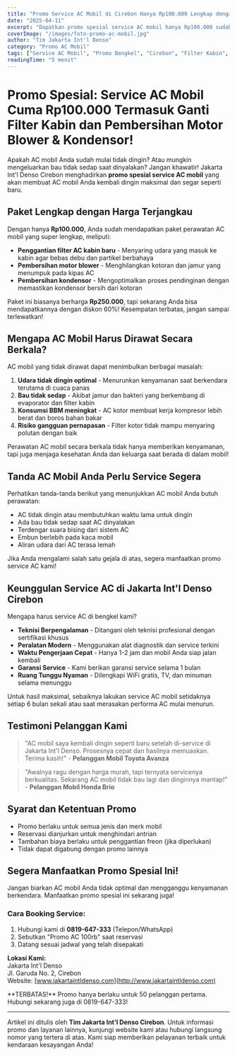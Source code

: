 ```yaml
---
title: "Promo Service AC Mobil di Cirebon Hanya Rp100.000 Lengkap dengan Ganti Filter Kabin dan Maintenance"
date: "2025-04-11"
excerpt: "Dapatkan promo spesial service AC mobil hanya Rp100.000 sudah termasuk penggantian filter kabin, pembersihan motor blower dan kondensor. Kenyamanan berkendara dengan AC sejuk kembali dalam genggaman Anda!"
coverImage: "/images/foto-promo-ac-mobil.jpg"
author: "Tim Jakarta Int'l Denso"
category: "Promo AC Mobil"
tags: ["Service AC Mobil", "Promo Bengkel", "Cirebon", "Filter Kabin", "Jakarta Int'l Denso"]
readingTime: "5 menit"
---
```


# Promo Spesial: Service AC Mobil Cuma Rp100.000 Termasuk Ganti Filter Kabin dan Pembersihan Motor Blower & Kondensor!

Apakah AC mobil Anda sudah mulai tidak dingin? Atau mungkin mengeluarkan bau tidak sedap saat dinyalakan? Jangan khawatir! Jakarta Int'l Denso Cirebon menghadirkan **promo spesial service AC mobil** yang akan membuat AC mobil Anda kembali dingin maksimal dan segar seperti baru.

## Paket Lengkap dengan Harga Terjangkau

Dengan hanya **Rp100.000**, Anda sudah mendapatkan paket perawatan AC mobil yang super lengkap, meliputi:

- **Penggantian filter AC kabin baru** - Menyaring udara yang masuk ke kabin agar bebas debu dan partikel berbahaya
- **Pembersihan motor blower** - Menghilangkan kotoran dan jamur yang menumpuk pada kipas AC
- **Pembersihan kondensor** - Mengoptimalkan proses pendinginan dengan memastikan kondensor bersih dari kotoran

Paket ini biasanya berharga **Rp250.000**, tapi sekarang Anda bisa mendapatkannya dengan diskon 60%! Kesempatan terbatas, jangan sampai terlewatkan!

## Mengapa AC Mobil Harus Dirawat Secara Berkala?

AC mobil yang tidak dirawat dapat menimbulkan berbagai masalah:

1. **Udara tidak dingin optimal** - Menurunkan kenyamanan saat berkendara terutama di cuaca panas
2. **Bau tidak sedap** - Akibat jamur dan bakteri yang berkembang di evaporator dan filter kabin
3. **Konsumsi BBM meningkat** - AC kotor membuat kerja kompresor lebih berat dan boros bahan bakar
4. **Risiko gangguan pernapasan** - Filter kotor tidak mampu menyaring polutan dengan baik

<Highlight>
Perawatan AC mobil secara berkala tidak hanya memberikan kenyamanan, tapi juga menjaga kesehatan Anda dan keluarga saat berada di dalam mobil!
</Highlight>

## Tanda AC Mobil Anda Perlu Service Segera

Perhatikan tanda-tanda berikut yang menunjukkan AC mobil Anda butuh perawatan:

- AC tidak dingin atau membutuhkan waktu lama untuk dingin
- Ada bau tidak sedap saat AC dinyalakan
- Terdengar suara bising dari sistem AC
- Embun berlebih pada kaca mobil
- Aliran udara dari AC terasa lemah

Jika Anda mengalami salah satu gejala di atas, segera manfaatkan promo service AC kami!

## Keunggulan Service AC di Jakarta Int'l Denso Cirebon

Mengapa harus service AC di bengkel kami?

- **Teknisi Berpengalaman** - Ditangani oleh teknisi profesional dengan sertifikasi khusus
- **Peralatan Modern** - Menggunakan alat diagnostik dan service terkini
- **Waktu Pengerjaan Cepat** - Hanya 1-2 jam dan mobil Anda siap jalan kembali
- **Garansi Service** - Kami berikan garansi service selama 1 bulan
- **Ruang Tunggu Nyaman** - Dilengkapi WiFi gratis, TV, dan minuman selama menunggu

<Tip>
Untuk hasil maksimal, sebaiknya lakukan service AC mobil setidaknya setiap 6 bulan sekali atau saat merasakan performa AC mulai menurun.
</Tip>

## Testimoni Pelanggan Kami

> "AC mobil saya kembali dingin seperti baru setelah di-service di Jakarta Int'l Denso. Prosesnya cepat dan hasilnya memuaskan. Terima kasih!" - **Pelanggan Mobil Toyota Avanza**

> "Awalnya ragu dengan harga murah, tapi ternyata servicenya berkualitas. Sekarang AC mobil tidak bau lagi dan dinginnya mantap!" - **Pelanggan Mobil Honda Brio**

## Syarat dan Ketentuan Promo

- Promo berlaku untuk semua jenis dan merk mobil
- Reservasi dianjurkan untuk menghindari antrian
- Tambahan biaya berlaku untuk penggantian freon (jika diperlukan)
- Tidak dapat digabung dengan promo lainnya

## Segera Manfaatkan Promo Spesial Ini!

Jangan biarkan AC mobil Anda tidak optimal dan mengganggu kenyamanan berkendara. Manfaatkan promo spesial ini sekarang juga!

### Cara Booking Service:

1. Hubungi kami di **0819-647-333** (Telepon/WhatsApp)
2. Sebutkan "Promo AC 100rb" saat reservasi
3. Datang sesuai jadwal yang telah disepakati

**Lokasi Kami:**  
Jakarta Int'l Denso  
Jl. Garuda No. 2, Cirebon  
Website: [www.jakartaintldenso.com](http://www.jakartaintldenso.com)

<Highlight>
**TERBATAS!** Promo hanya berlaku untuk 50 pelanggan pertama. Hubungi sekarang juga di 0819-647-333!
</Highlight>

---

Artikel ini ditulis oleh **Tim Jakarta Int'l Denso Cirebon**. Untuk informasi promo dan layanan lainnya, kunjungi website kami atau hubungi langsung nomor yang tertera di atas. Kami siap memberikan pelayanan terbaik untuk kendaraan kesayangan Anda!